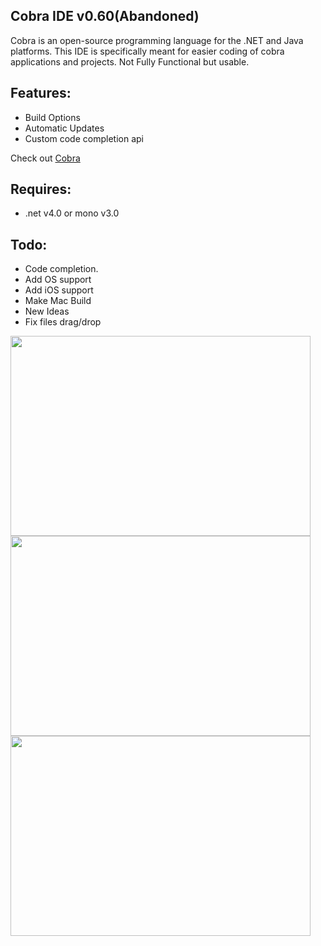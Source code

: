## Cobra IDE v0.60(Abandoned) 

Cobra is an open-source programming language for the .NET and Java platforms.
This IDE is specifically meant for easier coding of cobra applications and 
projects.
Not Fully Functional but usable.

## Features:  
 - Build Options  
 - Automatic Updates  
 - Custom code completion api  
  
Check out [Cobra](http://www.cobra-lang.com)  

## Requires:
- .net v4.0 or mono v3.0

## Todo:
- Code completion.  
- Add OS support  
- Add iOS support  
- Make Mac Build  
- New Ideas  
- Fix files drag/drop  

<img src = "https://raw.github.com/Pyros2097/Sabel/master/sabel1.png" width="480" height="320">
<img src = "https://raw.github.com/Pyros2097/Sabel/master/sabel2.png" width="480" height="320">
<img src = "https://raw.github.com/Pyros2097/Sabel/master/sabel3.png" width="480" height="320">